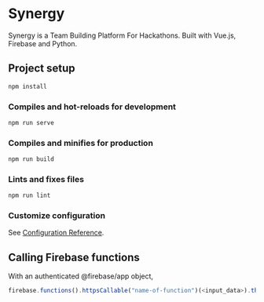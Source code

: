 # Synergy

Synergy is a Team Building Platform For Hackathons. Built with Vue.js, Firebase and Python.

## Project setup

```bash
npm install
```

### Compiles and hot-reloads for development

```bash
npm run serve
```

### Compiles and minifies for production

```bash
npm run build
```

### Lints and fixes files

```bash
npm run lint
```

### Customize configuration

See [Configuration Reference](https://cli.vuejs.org/config/).

## Calling Firebase functions

With an authenticated @firebase/app object,

```javascript
firebase.functions().httpsCallable("name-of-function")(<input_data>).then(data => {callback})
```
